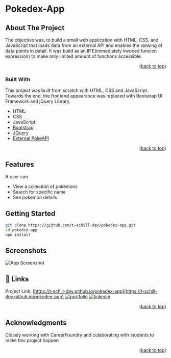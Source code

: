 <div id="top"></div>


# Pokedex-App

<!-- ABOUT THE PROJECT -->
## About The Project

The objective was, to build a small web application with HTML, CSS, and JavaScript that loads data from an external API and enables the viewing of data points in detail.
It was build as an IIFE(immediately invoced funcion expression) to make only limited amount of functions accessible.

<p align="right">(<a href="#top">back to top</a>)</p>


### Built With

This project was built from scratch with HTML, CSS and JavaScript. Towards the end, the frontend appearance was replaced with Bootstrap UI Framework and jQuery Library.

* HTML
* CSS
* JavaScript
* [Bootstrap](https://getbootstrap.com)
* [JQuery](https://jquery.com)
* [External PokeAPI](https://pokeapi.co/)

<p align="right">(<a href="#top">back to top</a>)</p>

## Features

A user can 
- View a collection of pokemons
- Search for specific name
- See pokemon details

<!-- GETTING STARTED -->
## Getting Started

```bash
git clone https://github.com/t-schill-dev/pokedex-app.git
cd pokedex-app
npm install
```

<!-- USAGE EXAMPLES -->
## Screenshots

![App Screenshot](https://freeimage.host/i/U4vtQS)

<!-- CONTACT -->
## 🔗 Links

Project Link: [https://t-schill-dev.github.io/pokedex-app](https://t-schill-dev.github.io/pokedex-app)
[![portfolio](https://img.shields.io/badge/my_portfolio-000?style=for-the-badge&logo=ko-fi&logoColor=white)](http://timon-schill.atwebpages.com/)
[![linkedin](https://img.shields.io/badge/linkedin-0A66C2?style=for-the-badge&logo=linkedin&logoColor=white)](https://www.linkedin.com/in/timon-schill/)

<p align="right">(<a href="#top">back to top</a>)</p>



<!-- ACKNOWLEDGMENTS -->
## Acknowledgments

Closely working with CareerFoundry and colaborating with students to make this project happen
<p align="right">(<a href="#top">back to top</a>)</p>




